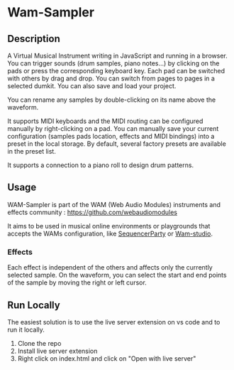 # Wam-Sampler

## Description

A Virtual Musical Instrument writing in JavaScript and running in a browser. You can trigger sounds (drum samples, piano notes...) by clicking on the pads or press the corresponding keyboard key. Each pad can be switched with others by drag and drop. You can switch from pages to pages in a selected dumkit.
You can also save and load your project.

You can rename any samples by double-clicking on its name above the waveform.

It supports MIDI keyboards and the MIDI routing can be configured manually by right-clicking on a pad.
You can manually save your current configuration (samples pads location, effects and MIDI bindings) into a preset in the local storage. By default, several factory presets are available in the preset list.

It supports a connection to a piano roll to design drum patterns.

## Usage

WAM-Sampler is part of the WAM (Web Audio Modules) instruments and effects community : https://github.com/webaudiomodules

It aims to be used in musical online environments or playgrounds that accepts the WAMs configuration, like [SequencerParty](https://sequencer.party/) or [Wam-studio](https://github.com/Brotherta/wam-studio).

### Effects

Each effect is independent of the others and affects only the currently selected sample.
On the waveform, you can select the start and end points of the sample by moving the right or left cursor.

## Run Locally

The easiest solution is to use the live server extension on vs code and to run it locally.

1. Clone the repo
2. Install live server extension
3. Right click on index.html and click on "Open with live server"